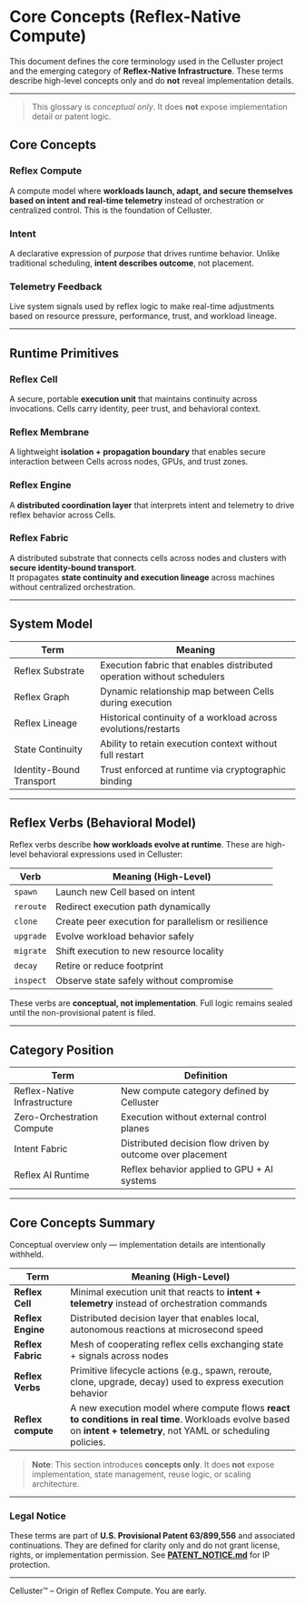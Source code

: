 # Core Concepts (Reflex-Native Compute)

This document defines the core terminology used in the Celluster project and the
emerging category of **Reflex-Native Infrastructure**. These terms describe
high-level concepts only and do **not** reveal implementation details.

---
>  This glossary is *conceptual only*. It does **not** expose implementation detail or patent logic.

## Core Concepts

### Reflex Compute
A compute model where **workloads launch, adapt, and secure themselves based on
intent and real-time telemetry** instead of orchestration or centralized control.
This is the foundation of Celluster.

### Intent
A declarative expression of *purpose* that drives runtime behavior. Unlike
traditional scheduling, **intent describes outcome**, not placement.

### Telemetry Feedback
Live system signals used by reflex logic to make real-time adjustments based on
resource pressure, performance, trust, and workload lineage.

---

## Runtime Primitives

### Reflex Cell
A secure, portable **execution unit** that maintains continuity across invocations.
Cells carry identity, peer trust, and behavioral context.

### Reflex Membrane
A lightweight **isolation + propagation boundary** that enables secure interaction
between Cells across nodes, GPUs, and trust zones.

### Reflex Engine
A **distributed coordination layer** that interprets intent and telemetry to drive
reflex behavior across Cells.

### Reflex Fabric
A distributed substrate that connects cells across nodes and clusters with **secure identity-bound transport**.  
It propagates **state continuity and execution lineage** across machines without centralized orchestration.

---

## System Model

| Term | Meaning |
|------|---------|
| Reflex Substrate | Execution fabric that enables distributed operation without schedulers |
| Reflex Graph | Dynamic relationship map between Cells during execution |
| Reflex Lineage | Historical continuity of a workload across evolutions/restarts |
| State Continuity | Ability to retain execution context without full restart |
| Identity-Bound Transport | Trust enforced at runtime via cryptographic binding |

---

## Reflex Verbs (Behavioral Model)

Reflex verbs describe **how workloads evolve at runtime**. These are high-level
behavioral expressions used in Celluster:

| Verb | Meaning (High-Level) |
|------|----------------------|
| `spawn` | Launch new Cell based on intent |
| `reroute` | Redirect execution path dynamically |
| `clone` | Create peer execution for parallelism or resilience |
| `upgrade` | Evolve workload behavior safely |
| `migrate` | Shift execution to new resource locality |
| `decay` | Retire or reduce footprint |
| `inspect` | Observe state safely without compromise |

These verbs are **conceptual, not implementation**. Full logic remains sealed
until the non-provisional patent is filed.

---

## Category Position

| Term | Definition |
|------|------------|
| Reflex-Native Infrastructure | New compute category defined by Celluster |
| Zero-Orchestration Compute | Execution without external control planes |
| Intent Fabric | Distributed decision flow driven by outcome over placement |
| Reflex AI Runtime | Reflex behavior applied to GPU + AI systems |

---

## Core Concepts Summary

Conceptual overview only — implementation details are intentionally withheld.

| Term | Meaning (High-Level) |
|------|----------------------|
| **Reflex Cell** | Minimal execution unit that reacts to **intent + telemetry** instead of orchestration commands |
| **Reflex Engine** | Distributed decision layer that enables local, autonomous reactions at microsecond speed |
| **Reflex Fabric** | Mesh of cooperating reflex cells exchanging state + signals across nodes |
| **Reflex Verbs** | Primitive lifecycle actions (e.g., spawn, reroute, clone, upgrade, decay) used to express execution behavior |
| **Reflex compute** | A new execution model where compute flows **react to conditions in real time**.  Workloads evolve based on **intent + telemetry**, not YAML or scheduling policies.|

> **Note**: This section introduces **concepts only**. It does **not** expose implementation, state management, reuse logic, or scaling architecture.

---

### Legal Notice
These terms are part of **U.S. Provisional Patent 63/899,556** and associated
continuations. They are defined for clarity only and do not grant license,
rights, or implementation permission. See **[PATENT_NOTICE.md](./PATENT_NOTICE.md)** for IP protection.

---

Celluster™ – Origin of Reflex Compute. You are early.
